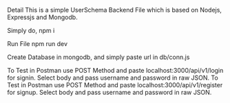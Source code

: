 Detail This is a simple UserSchema Backend File which is based on Nodejs, Expressjs and Mongodb.

Simply do, npm i

Run File npm run dev

Create Database in mongodb, and simply paste url in db/conn.js

To Test in Postman use POST Method and paste localhost:3000/api/v1/login for signin. Select body and pass username and password in raw JSON.
To Test in Postman use POST Method and paste localhost:3000/api/v1/register for signup. Select body and pass username and password in raw JSON.
